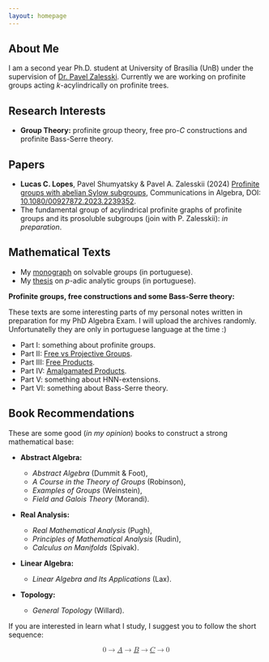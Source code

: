 ```yaml
---
layout: homepage
---
```


## About Me

I am a second year Ph.D. student at University of Brasília (UnB) under the supervision of <a href="https://www.mat.unb.br/pz">Dr. Pavel Zalesski</a>. Currently we are working on profinite groups acting *k*-acylindrically on profinite trees.

## Research Interests

- **Group Theory:** profinite group theory, free pro-*C* constructions and profinite Bass-Serre theory.

## Papers

- **Lucas C. Lopes**, Pavel Shumyatsky & Pavel A. Zalesskii (2024) <a href="https://docs.google.com/viewer?url=https://github.com/lcorrealopes/home/raw/main/assets/files/Paper1LSZ.pdf">Profinite groups with abelian Sylow subgroups</a>, Communications in Algebra, DOI: <a href="https://doi.org/10.1080/00927872.2023.2239352">10.1080/00927872.2023.2239352</a>.
- The fundamental group of acylindrical profinite graphs of profinite groups and its prosoluble subgroups (join with P. Zalesskii): *in preparation*.
 
## Mathematical Texts

- My <a href="https://docs.google.com/viewer?url=https://github.com/lcorrealopes/home/raw/main/assets/files/monograph.pdf">monograph</a> on solvable groups (in portuguese).
- My <a href="https://docs.google.com/viewer?url=https://github.com/lcorrealopes/home/raw/main/assets/files/thesis.pdf">thesis</a> on *p*-adic analytic groups (in portuguese).

**Profinite groups, free constructions and some Bass-Serre theory:**

These texts are some interesting parts of my personal notes written in preparation for my PhD Algebra Exam. I will upload the archives randomly. Unfortunatelly they are only in portuguese language at the time :)

- Part I: something about profinite groups.
- Part II: <a href="https://docs.google.com/viewer?url=https://github.com/lcorrealopes/home/raw/main/assets/files/Free-Projective.pdf">Free vs Projective Groups</a>.
- Part III: <a href="https://docs.google.com/viewer?url=https://github.com/lcorrealopes/home/raw/main/assets/files/Free product.pdf">Free Products</a>.
- Part IV: <a href="https://docs.google.com/viewer?url=https://github.com/lcorrealopes/home/raw/main/assets/files/Amalgamated product.pdf">Amalgamated Products</a>.
- Part V: something about HNN-extensions.
- Part VI: something about Bass-Serre theory.

## Book Recommendations

These are some good (*in my opinion*) books to construct a strong mathematical base:

- **Abstract Algebra:**
  - *Abstract Algebra* (Dummit & Foot),
  - *A Course in the Theory of Groups* (Robinson),
  - *Examples of Groups* (Weinstein),
  - *Field and Galois Theory* (Morandi).

- **Real Analysis:**
  - *Real Mathematical Analysis* (Pugh),
  - *Principles of Mathematical Analysis* (Rudin),
  - *Calculus on Manifolds* (Spivak).

- **Linear Algebra:**
  - *Linear Algebra and Its Applications* (Lax).

- **Topology:**
  - *General Topology* (Willard).

If you are interested in learn what I study, I suggest you to follow the short sequence: 

<math display="block" xmlns="http://www.w3.org/1998/Math/MathML">
  <mrow>
    <mn>0</mn>
    <mo>→</mo>
    <mi><a href="https://link.springer.com/book/10.1007/978-3-642-61856-7">A</a></mi>
    <mo>→</mo>
    <mi><a href="https://link.springer.com/book/10.1007/978-3-642-01642-4">B</a></mi>
    <mo>→</mo>
    <mi><a href="https://link.springer.com/book/10.1007/978-3-319-61199-0">C</a></mi>
    <mo>→</mo>
    <mn>0</mn>
  </mrow>
</math>
